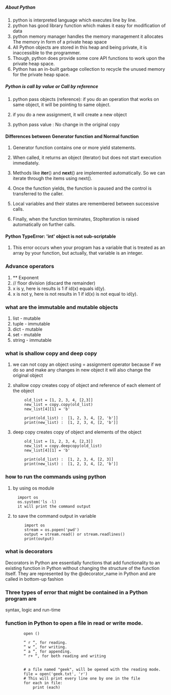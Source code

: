 ##### About Python 
1) python is interpreted language which executes line by line.
2) python has good library function which makes it easy for modification of data
3) python memory manager handles the memory management it allocates The memory in form of a private heap space
4) All Python objects are stored in this heap and being private, 
   it is inaccessible to the programmer. 
5) Though, python does provide some core API functions to work upon the private heap space.
6) Python has an in-built garbage collection to recycle the unused memory for the private heap space.

##### Python is call by value or Call by reference
1) python pass objects (reference): if you do an operation that works on same object, it will be pointing to same object. 

2) if you do a new assignment, it will create a new object

3) python pass value : No change in the original copy

#### Differences between Generator function and Normal function
1) Generator function contains one or more yield statements.

2) When called, it returns an object (iterator) but does not start execution immediately.

3) Methods like __iter__() and __next__() are implemented automatically. So we can iterate through the items using next().

4) Once the function yields, the function is paused and the control is transferred to the caller.

5) Local variables and their states are remembered between successive calls.

6) Finally, when the function terminates, StopIteration is raised automatically on further calls.

#### Python TypeError: 'int' object is not sub-scriptable
1) This error occurs when your program has a variable that is treated as an array 
by your function, but actually, that variable is an integer.

### Advance operators
1) ** Exponent
2) // floor division (discard the remainder)
3) x is y, here is results is 1 if id(x) equals id(y).
4) x is not y, here is not results in 1 if id(x) is not equal to id(y).

### what are the immutable and mutable objects
1) list - mutable
2) tuple - immutable
3) dict - mutable
4) set - mutable
5) string - immutable

### what is shallow copy and deep copy

1) we can not copy an object using = assignment operator because if we do so
and make any changes in new object it will also change the original object

2) shallow copy creates copy of object and reference of each element of the object

            old_list = [1, 2, 3, 4, [2,3]]
            new_list = copy.copy(old_list)
            new_list[4][1] = 'b'
            
            print(old_list) :  [1, 2, 3, 4, [2, 'b']]
            print(new_list) :  [1, 2, 3, 4, [2, 'b']]
                            
3) deep copy creates copy of object and elements of the object      
            
            old_list = [1, 2, 3, 4, [2,3]]
            new_list = copy.deepcopy(old_list)
            new_list[4][1] = 'b'
            
            print(old_list) :  [1, 2, 3, 4, [2, 3]]
            print(new_list) :  [1, 2, 3, 4, [2, 'b']]
            
### how to run the commands using python

1) by using os module

         import os
         os.system('ls -l)
         it will print the command output
         
2) to save the command output in variable

            import os
            stream = os.popen('pwd')
            output = stream.read() or stream.readlines()
            print(output)       
            
### what is decorators 

Decorators in Python are essentially functions that add functionality 
to an existing function in Python without changing the structure of the function itself. 
They are represented by the @decorator_name in Python and are called in bottom-up fashion   

### Three types of error that might be contained in a Python program are 
syntax, logic and run-time 

### function in Python to open a file in read or write mode.     

            open () 
            
            “ r “, for reading.
            “ w “, for writing.
            “ a “, for appending.
            “ r+ “, for both reading and writing 
            
       
            # a file named "geek", will be opened with the reading mode. 
            file = open('geek.txt', 'r') 
            # This will print every line one by one in the file 
            for each in file: 
                print (each)  
                
                
                